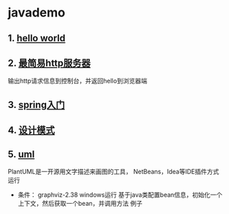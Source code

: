 # javademo
## 1. [hello world](hello/README.md)
## 2. [最简易http服务器](httpServer/README.md)
输出http请求信息到控制台，并返回hello到浏览器端
## 3. [spring入门](springStart/README.md)
## 4. [设计模式](GOF/README.md)
## 5. [uml](uml/README.md)
PlantUML是一开源用文字描述来画图的工具，
NetBeans，Idea等IDE插件方式运行
* 条件：
graphviz-2.38
windows运行
基于java类配置bean信息，初始化一个上下文，然后获取一个bean，并调用方法
例子